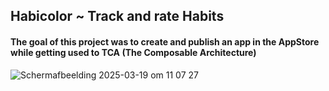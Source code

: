 ## Habicolor ~ Track and rate Habits 

#### The goal of this project was to create and publish an app in the AppStore while getting used to TCA (The Composable Architecture)

![Scherm­afbeelding 2025-03-19 om 11 07 27](https://github.com/user-attachments/assets/d6436ba3-fe0e-4baf-bc45-f09c56f9e2d1)
